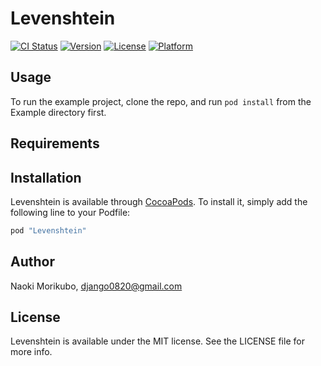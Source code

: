 # Levenshtein

[![CI Status](http://img.shields.io/travis/nmorikubo/Levenshtein.svg?style=flat)](https://travis-ci.org/nmorikubo/Levenshtein)
[![Version](https://img.shields.io/cocoapods/v/Levenshtein.svg?style=flat)](http://cocoapods.org/pods/Levenshtein)
[![License](https://img.shields.io/cocoapods/l/Levenshtein.svg?style=flat)](http://cocoapods.org/pods/Levenshtein)
[![Platform](https://img.shields.io/cocoapods/p/Levenshtein.svg?style=flat)](http://cocoapods.org/pods/Levenshtein)

## Usage

To run the example project, clone the repo, and run `pod install` from the Example directory first.

## Requirements

## Installation

Levenshtein is available through [CocoaPods](http://cocoapods.org). To install
it, simply add the following line to your Podfile:

```ruby
pod "Levenshtein"
```

## Author

Naoki Morikubo, django0820@gmail.com

## License

Levenshtein is available under the MIT license. See the LICENSE file for more info.
